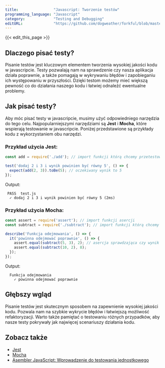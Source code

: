 ```yaml
---
title:                "Javascript: Tworzenie testów"
programming_language: "Javascript"
category:             "Testing and Debugging"
editURL:              "https://github.com/dogweather/forkful/blob/master/content/pl/javascript/writing-tests.md"
---
```


{{< edit_this_page >}}

## Dlaczego pisać testy?

Pisanie testów jest kluczowym elementem tworzenia wysokiej jakości kodu w javascripcie. Testy pozwalają nam na sprawdzenie czy nasza aplikacja działa poprawnie, a także pomagają w wykrywaniu błędów i zapobieganiu ich występowaniu w przyszłości. Dzięki testom możemy mieć większą pewność co do działania naszego kodu i łatwiej odnaleźć ewentualne problemy.

## Jak pisać testy?

Aby móc pisać testy w javascripcie, musimy użyć odpowiedniego narzędzia do tego celu. Najpopularniejszymi narzędziami są **Jest** i **Mocha**, które wspierają testowanie w javascripcie. Poniżej przedstawione są przykłady kodu z wykorzystaniem obu narzędzi.

### Przykład użycia Jest:

```Javascript
const add = require('./add'); // import funkcji którą chcemy przetestować

test('dodaj 2 i 3 i wynik powinien być równy 5', () => {
  expect(add(2, 3)).toBe(5); // oczekiwany wynik to 5
});
```
Output:
```
 PASS  test.js
  ✓ dodaj 2 i 3 i wynik powinien być równy 5 (2ms)
```

### Przykład użycia Mocha:

```Javascript
const assert = require('assert'); // import funkcji asercji
const subtract = require('./subtract'); // import funkcji którą chcemy przetestować

describe('Funkcja odejmowania', () => {
  it('powinna odejmować poprawnie', () => {
    assert.equal(subtract(5, 3), 2); // asercja sprawdzająca czy wynik jest poprawny
    assert.equal(subtract(10, 2), 8);
  });
});
```
Output:
```
  Funkcja odejmowania
    ✓ powinna odejmować poprawnie
```

## Głębszy wgląd

Pisanie testów jest skutecznym sposobem na zapewnienie wysokiej jakości kodu. Pozwala nam na szybkie wykrycie błędów i łatwiejszą możliwość refaktoryzacji. Warto także pamiętać o testowaniu różnych przypadków, aby nasze testy pokrywały jak najwięcej scenariuszy działania kodu.

## Zobacz także

- [Jest](https://jestjs.io/pl/)
- [Mocha](https://mochajs.org/)
- [Asembler JavaScript: Wprowadzenie do testowania jednostkowego](https://assembler.pl/testowanie-jednostkowe-w-javascript)